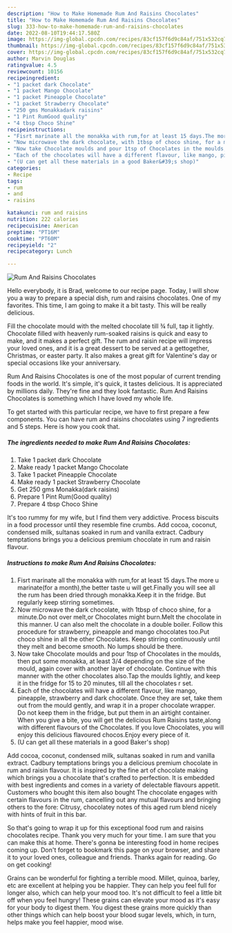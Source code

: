 ```yaml
---
description: "How to Make Homemade Rum And Raisins Chocolates"
title: "How to Make Homemade Rum And Raisins Chocolates"
slug: 333-how-to-make-homemade-rum-and-raisins-chocolates
date: 2022-08-10T19:44:17.580Z
image: https://img-global.cpcdn.com/recipes/83cf157f6d9c84af/751x532cq70/rum-and-raisins-chocolates-recipe-main-photo.jpg
thumbnail: https://img-global.cpcdn.com/recipes/83cf157f6d9c84af/751x532cq70/rum-and-raisins-chocolates-recipe-main-photo.jpg
cover: https://img-global.cpcdn.com/recipes/83cf157f6d9c84af/751x532cq70/rum-and-raisins-chocolates-recipe-main-photo.jpg
author: Marvin Douglas
ratingvalue: 4.5
reviewcount: 10156
recipeingredient:
- "1 packet dark Chocolate"
- "1 packet Mango Chocolate"
- "1 packet Pineapple Chocolate"
- "1 packet Strawberry Chocolate"
- "250 gms Monakkadark raisins"
- "1 Pint RumGood quality"
- "4 tbsp Choco Shine"
recipeinstructions:
- "Fisrt marinate all the monakka with rum,for at least 15 days.The more u marinate(for a month),the better taste u will get.Finally you will see all the rum has been dried through monakka.Keep it in the fridge. But regularly keep stirring sometimes."
- "Now microwave the dark chocolate, with 1tbsp of choco shine, for a minute.Do not over melt,or Chocolates might burn.Melt the chocolate in this manner. U can also melt the chocolate in a double boiler. Follow this procedure for strawberry, pineapple and mango chocolates too.Put choco shine in all the other Chocolates. Keep stirring continuously until they melt and become smooth. No lumps should be there."
- "Now take Chocolate moulds and pour 1tsp of Chocolates in the moulds, then put some monakka, at least 3/4 depending on the size of the mould, again cover with another layer of chocolate. Continue with this manner with the other chocolates also.Tap the moulds lightly, and keep it in the fridge for 15 to 20 minutes, till all the chocolates r set."
- "Each of the chocolates will have a different flavour, like mango, pineapple, strawberry and dark chocolate. Once they are set, take them out from the mould gently, and wrap it in a proper chocolate wrapper. Do not keep them in the fridge, but put them in an airtight container. When you give a bite, you will get the delicious Rum Raisins taste,along with different flavours of the Chocolates. If you love Chocolates, you will enjoy this delicious flavoured chocos.Enjoy every piece of it."
- "(U can get all these materials in a good Baker&#39;s shop)"
categories:
- Recipe
tags:
- rum
- and
- raisins

katakunci: rum and raisins 
nutrition: 222 calories
recipecuisine: American
preptime: "PT16M"
cooktime: "PT60M"
recipeyield: "2"
recipecategory: Lunch

---
```



![Rum And Raisins Chocolates](https://img-global.cpcdn.com/recipes/83cf157f6d9c84af/751x532cq70/rum-and-raisins-chocolates-recipe-main-photo.jpg)

Hello everybody, it is Brad, welcome to our recipe page. Today, I will show you a way to prepare a special dish, rum and raisins chocolates. One of my favorites. This time, I am going to make it a bit tasty. This will be really delicious.

Fill the chocolate mould with the melted chocolate till ¾ full, tap it lightly. Chocolate filled with heavenly rum-soaked raisins is quick and easy to make, and it makes a perfect gift. The rum and raisin recipe will impress your loved ones, and it is a great dessert to be served at a gettogether, Christmas, or easter party. It also makes a great gift for Valentine&#39;s day or special occasions like your anniversary.

Rum And Raisins Chocolates is one of the most popular of current trending foods in the world. It's simple, it's quick, it tastes delicious. It is appreciated by millions daily. They're fine and they look fantastic. Rum And Raisins Chocolates is something which I have loved my whole life.


To get started with this particular recipe, we have to first prepare a few components. You can have rum and raisins chocolates using 7 ingredients and 5 steps. Here is how you cook that.

<!--inarticleads1-->

##### The ingredients needed to make Rum And Raisins Chocolates:

1. Take 1 packet dark Chocolate
1. Make ready 1 packet Mango Chocolate
1. Take 1 packet Pineapple Chocolate
1. Make ready 1 packet Strawberry Chocolate
1. Get 250 gms Monakka(dark raisins)
1. Prepare 1 Pint Rum(Good quality)
1. Prepare 4 tbsp Choco Shine


It&#39;s too rummy for my wife, but I find them very addictive. Process biscuits in a food processor until they resemble fine crumbs. Add cocoa, coconut, condensed milk, sultanas soaked in rum and vanilla extract. Cadbury temptations brings you a delicious premium chocolate in rum and raisin flavour. 

<!--inarticleads2-->

##### Instructions to make Rum And Raisins Chocolates:

1. Fisrt marinate all the monakka with rum,for at least 15 days.The more u marinate(for a month),the better taste u will get.Finally you will see all the rum has been dried through monakka.Keep it in the fridge. But regularly keep stirring sometimes.
1. Now microwave the dark chocolate, with 1tbsp of choco shine, for a minute.Do not over melt,or Chocolates might burn.Melt the chocolate in this manner. U can also melt the chocolate in a double boiler. Follow this procedure for strawberry, pineapple and mango chocolates too.Put choco shine in all the other Chocolates. Keep stirring continuously until they melt and become smooth. No lumps should be there.
1. Now take Chocolate moulds and pour 1tsp of Chocolates in the moulds, then put some monakka, at least 3/4 depending on the size of the mould, again cover with another layer of chocolate. Continue with this manner with the other chocolates also.Tap the moulds lightly, and keep it in the fridge for 15 to 20 minutes, till all the chocolates r set.
1. Each of the chocolates will have a different flavour, like mango, pineapple, strawberry and dark chocolate. Once they are set, take them out from the mould gently, and wrap it in a proper chocolate wrapper. Do not keep them in the fridge, but put them in an airtight container. When you give a bite, you will get the delicious Rum Raisins taste,along with different flavours of the Chocolates. If you love Chocolates, you will enjoy this delicious flavoured chocos.Enjoy every piece of it.
1. (U can get all these materials in a good Baker&#39;s shop)


Add cocoa, coconut, condensed milk, sultanas soaked in rum and vanilla extract. Cadbury temptations brings you a delicious premium chocolate in rum and raisin flavour. It is inspired by the fine art of chocolate making which brings you a chocolate that&#39;s crafted to perfection. It is embedded with best ingredients and comes in a variety of delectable flavours appetit. Customers who bought this item also bought The chocolate engages with certain flavours in the rum, cancelling out any mutual flavours and bringing others to the fore: Citrusy, chocolatey notes of this aged rum blend nicely with hints of fruit in this bar. 

So that's going to wrap it up for this exceptional food rum and raisins chocolates recipe. Thank you very much for your time. I am sure that you can make this at home. There's gonna be interesting food in home recipes coming up. Don't forget to bookmark this page on your browser, and share it to your loved ones, colleague and friends. Thanks again for reading. Go on get cooking!

Grains can be wonderful for fighting a terrible mood. Millet, quinoa, barley, etc are excellent at helping you be happier. They can help you feel full for longer also, which can help your mood too. It's not difficult to feel a little bit off when you feel hungry! These grains can elevate your mood as it's easy for your body to digest them. You digest these grains more quickly than other things which can help boost your blood sugar levels, which, in turn, helps make you feel happier, mood wise.
